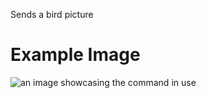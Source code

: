 Sends a bird picture

# Example Image

![an image showcasing the command in use](/static/images/commands/goldexperience/gold%20experience%20bird.png)